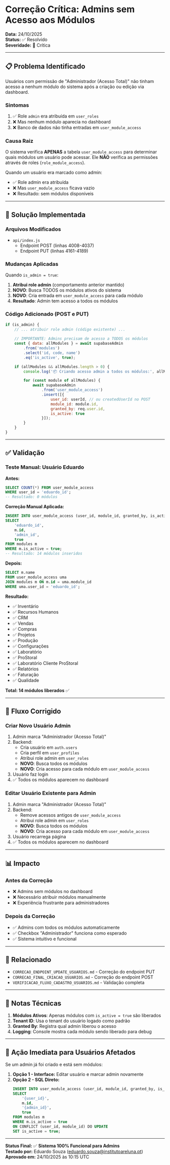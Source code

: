 # Correção Crítica: Admins sem Acesso aos Módulos

**Data:** 24/10/2025  
**Status:** ✅ Resolvido  
**Severidade:** 🔴 Crítica  

---

## 📋 Problema Identificado

Usuários com permissão de "Administrador (Acesso Total)" não tinham acesso a nenhum módulo do sistema após a criação ou edição via dashboard.

### Sintomas

1. ✅ Role `admin` era atribuída em `user_roles`
2. ❌ Mas nenhum módulo aparecia no dashboard
3. ❌ Banco de dados não tinha entradas em `user_module_access`

### Causa Raiz

O sistema verifica **APENAS** a tabela `user_module_access` para determinar quais módulos um usuário pode acessar. Ele **NÃO** verifica as permissões através de roles (`role_module_access`).

Quando um usuário era marcado como admin:
- ✅ Role admin era atribuída
- ❌ Mas `user_module_access` ficava vazio
- ❌ Resultado: sem módulos disponíveis

---

## 🔧 Solução Implementada

### Arquivos Modificados
- `api/index.js`
  - Endpoint POST (linhas 4008-4037)
  - Endpoint PUT (linhas 4161-4189)

### Mudanças Aplicadas

Quando `is_admin = true`:

1. **Atribui role admin** (comportamento anterior mantido)
2. **NOVO**: Busca TODOS os módulos ativos do sistema
3. **NOVO**: Cria entrada em `user_module_access` para cada módulo
4. **Resultado**: Admin tem acesso a todos os módulos

### Código Adicionado (POST e PUT)

```javascript
if (is_admin) {
    // ... atribuir role admin (código existente) ...
    
    // IMPORTANTE: Admins precisam de acesso a TODOS os módulos
    const { data: allModules } = await supabaseAdmin
        .from('modules')
        .select('id, code, name')
        .eq('is_active', true);

    if (allModules && allModules.length > 0) {
        console.log('📦 Criando acesso admin a todos os módulos:', allModules.length);

        for (const module of allModules) {
            await supabaseAdmin
                .from('user_module_access')
                .insert([{
                    user_id: userId, // ou createdUserId no POST
                    module_id: module.id,
                    granted_by: req.user.id,
                    is_active: true
                }]);
        }
    }
}
```

---

## ✅ Validação

### Teste Manual: Usuário Eduardo

**Antes:**
```sql
SELECT COUNT(*) FROM user_module_access 
WHERE user_id = 'eduardo_id';
-- Resultado: 0 módulos
```

**Correção Manual Aplicada:**
```sql
INSERT INTO user_module_access (user_id, module_id, granted_by, is_active)
SELECT 
    'eduardo_id',
    m.id,
    'admin_id',
    true
FROM modules m
WHERE m.is_active = true;
-- Resultado: 14 módulos inseridos
```

**Depois:**
```sql
SELECT m.name 
FROM user_module_access uma
JOIN modules m ON m.id = uma.module_id
WHERE uma.user_id = 'eduardo_id';
```

**Resultado:**
- ✅ Inventário
- ✅ Recursos Humanos
- ✅ CRM
- ✅ Vendas
- ✅ Compras
- ✅ Projetos
- ✅ Produção
- ✅ Configurações
- ✅ Laboratório
- ✅ ProStoral
- ✅ Laboratório Cliente ProStoral
- ✅ Relatórios
- ✅ Faturação
- ✅ Qualidade

**Total: 14 módulos liberados** ✅

---

## 🔄 Fluxo Corrigido

### Criar Novo Usuário Admin

1. Admin marca "Administrador (Acesso Total)"
2. Backend:
   - Cria usuário em `auth.users`
   - Cria perfil em `user_profiles`
   - Atribui role admin em `user_roles`
   - **NOVO**: Busca todos os módulos
   - **NOVO**: Cria acesso para cada módulo em `user_module_access`
3. Usuário faz login
4. ✅ Todos os módulos aparecem no dashboard

### Editar Usuário Existente para Admin

1. Admin marca "Administrador (Acesso Total)"
2. Backend:
   - Remove acessos antigos de `user_module_access`
   - Atribui role admin em `user_roles`
   - **NOVO**: Busca todos os módulos
   - **NOVO**: Cria acesso para cada módulo em `user_module_access`
3. Usuário recarrega página
4. ✅ Todos os módulos aparecem no dashboard

---

## 📊 Impacto

### Antes da Correção
- ❌ Admins sem módulos no dashboard
- ❌ Necessário atribuir módulos manualmente
- ❌ Experiência frustrante para administradores

### Depois da Correção
- ✅ Admins com todos os módulos automaticamente
- ✅ Checkbox "Administrador" funciona como esperado
- ✅ Sistema intuitivo e funcional

---

## 🔗 Relacionado

- `CORRECAO_ENDPOINT_UPDATE_USUARIOS.md` - Correção do endpoint PUT
- `CORRECAO_FINAL_CRIACAO_USUARIOS.md` - Correção do endpoint POST
- `VERIFICACAO_FLUXO_CADASTRO_USUARIOS.md` - Validação completa

---

## 📝 Notas Técnicas

1. **Módulos Ativos**: Apenas módulos com `is_active = true` são liberados
2. **Tenant ID**: Usa o tenant do usuário logado como padrão
3. **Granted By**: Registra qual admin liberou o acesso
4. **Logging**: Console mostra cada módulo sendo liberado para debug

---

## 🚨 Ação Imediata para Usuários Afetados

Se um admin já foi criado e está sem módulos:

1. **Opção 1 - Interface:** Editar usuário e marcar admin novamente
2. **Opção 2 - SQL Direto:**
   ```sql
   INSERT INTO user_module_access (user_id, module_id, granted_by, is_active)
   SELECT 
       '{user_id}',
       m.id,
       '{admin_id}',
       true
   FROM modules m
   WHERE m.is_active = true
   ON CONFLICT (user_id, module_id) DO UPDATE 
   SET is_active = true;
   ```

---

**Status Final:** ✅ **Sistema 100% Funcional para Admins**  
**Testado por:** Eduardo Souza (eduardo.souza@institutoareluna.pt)  
**Aprovado em:** 24/10/2025 às 10:15 UTC

